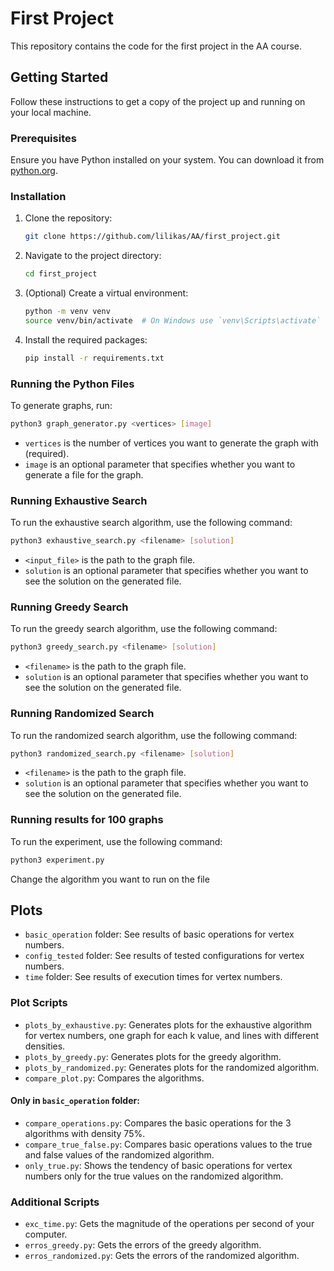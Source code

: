 # First Project

This repository contains the code for the first project in the AA course.

## Getting Started

Follow these instructions to get a copy of the project up and running on your local machine.

### Prerequisites

Ensure you have Python installed on your system. You can download it from [python.org](https://www.python.org/).

### Installation

1. Clone the repository:
    ```sh
    git clone https://github.com/lilikas/AA/first_project.git
    ```
2. Navigate to the project directory:
    ```sh
    cd first_project
    ```
3. (Optional) Create a virtual environment:
    ```sh
    python -m venv venv
    source venv/bin/activate  # On Windows use `venv\Scripts\activate`
    ```
4. Install the required packages:
    ```sh
    pip install -r requirements.txt
    ```

### Running the Python Files

To generate graphs, run:
```sh
python3 graph_generator.py <vertices> [image]
```

- `vertices` is the number of vertices you want to generate the graph with (required).
- `image` is an optional parameter that specifies whether you want to generate a file for the graph.

### Running Exhaustive Search

To run the exhaustive search algorithm, use the following command:
```sh
python3 exhaustive_search.py <filename> [solution]
```

- `<input_file>` is the path to the graph file.
- `solution` is an optional parameter that specifies whether you want to see the solution on the generated file.



### Running Greedy Search

To run the greedy search algorithm, use the following command:
```sh
python3 greedy_search.py <filename> [solution]
```

- `<filename>` is the path to the graph file.
- `solution` is an optional parameter that specifies whether you want to see the solution on the generated file.


### Running Randomized Search

To run the randomized search algorithm, use the following command:
```sh
python3 randomized_search.py <filename> [solution]
```

- `<filename>` is the path to the graph file.
- `solution` is an optional parameter that specifies whether you want to see the solution on the generated file.



### Running results for 100 graphs

To run the experiment, use the following command:
```sh
python3 experiment.py 
```

Change the algorithm you want to run on the file


## Plots

- `basic_operation` folder: See results of basic operations for vertex numbers.
- `config_tested` folder: See results of tested configurations for vertex numbers.
- `time` folder: See results of execution times for vertex numbers.

### Plot Scripts

- `plots_by_exhaustive.py`: Generates plots for the exhaustive algorithm for vertex numbers, one graph for each k value, and lines with different densities.
- `plots_by_greedy.py`: Generates plots for the greedy algorithm.
- `plots_by_randomized.py`: Generates plots for the randomized algorithm.
- `compare_plot.py`: Compares the algorithms.

#### Only in `basic_operation` folder:

- `compare_operations.py`: Compares the basic operations for the 3 algorithms with density 75%.
- `compare_true_false.py`: Compares basic operations values to the true and false values of the randomized algorithm.
- `only_true.py`: Shows the tendency of basic operations for vertex numbers only for the true values on the randomized algorithm.

### Additional Scripts

- `exc_time.py`: Gets the magnitude of the operations per second of your computer.
- `erros_greedy.py`: Gets the errors of the greedy algorithm.
- `erros_randomized.py`: Gets the errors of the randomized algorithm.
